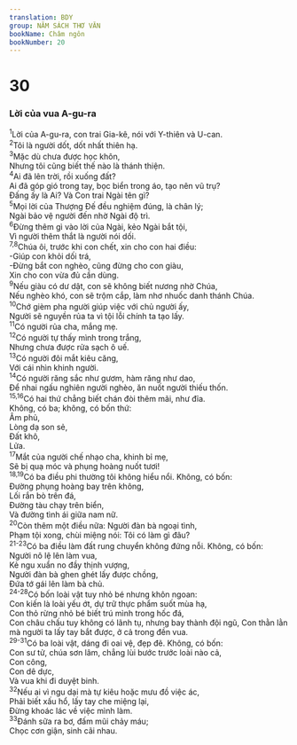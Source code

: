 ```yaml
---
translation: BDY
group: NĂM SÁCH THƠ VĂN
bookName: Châm ngôn 
bookNumber: 20
---
```


<div class="title"><h1>30</h1><h3>Lời của vua A-gu-ra</h3></div>
<span class="verse ch_30_1"><sup>1</sup>Lời của A-gu-ra, con trai Gia-kê, nói với Y-thiên và U-can.<br/></span>
<span class="verse ch_30_2"><sup>2</sup>Tôi là người dốt, dốt nhất thiên hạ.<br/></span>
<span class="verse ch_30_3"><sup>3</sup>Mặc dù chưa được học khôn,<br/>Nhưng tôi cũng biết thế nào là thánh thiện.<br/></span>
<span class="verse ch_30_4"><sup>4</sup>Ai đã lên trời, rồi xuống đất?<br/>Ai đã góp gió trong tay, bọc biển trong áo, tạo nên vũ trụ?<br/>Đấng ấy là Ai? Và Con trai Ngài tên gì?<br/></span>
<span class="verse ch_30_5"><sup>5</sup>Mọi lời của Thượng Đế đều nghiệm đúng, là chân lý;<br/>Ngài bảo vệ người đến nhờ Ngài độ trì.<br/></span>
<span class="verse ch_30_6"><sup>6</sup>Đừng thêm gì vào lời của Ngài, kẻo Ngài bắt tội,<br/>Vì người thêm thắt là người nói dối.<br/></span>
<span class="verse ch_30_7 ch_30_8"><sup>7,8</sup>Chúa ôi, trước khi con chết, xin cho con hai điều:<br/>-Giúp con khỏi dối trá,<br/>-Đừng bắt con nghèo, cũng đừng cho con giàu,<br/>Xin cho con vừa đủ cần dùng.<br/></span>
<span class="verse ch_30_9"><sup>9</sup>Nếu giàu có dư dật, con sẽ không biết nương nhờ Chúa,<br/>Nếu nghèo khó, con sẽ trộm cắp, làm nhơ nhuốc danh thánh Chúa.<br/></span>
<span class="verse ch_30_10"><sup>10</sup>Chớ gièm pha người giúp việc với chủ người ấy,<br/>Người sẽ nguyền rủa ta vì tội lỗi chính ta tạo lấy.<br/></span>
<span class="verse ch_30_11"><sup>11</sup>Có người rủa cha, mắng mẹ.<br/></span>
<span class="verse ch_30_12"><sup>12</sup>Có người tự thấy mình trong trắng,<br/>Nhưng chưa được rửa sạch ô uế.<br/></span>
<span class="verse ch_30_13"><sup>13</sup>Có người đôi mắt kiêu căng,<br/>Với cái nhìn khinh người.<br/></span>
<span class="verse ch_30_14"><sup>14</sup>Có người răng sắc như gươm, hàm răng như dao,<br/>Để nhai ngấu nghiên người nghèo, ăn nuốt người thiếu thốn.<br/></span>
<span class="verse ch_30_15 ch_30_16"><sup>15,16</sup>Có hai thứ chẳng biết chán đòi thêm mãi, như đỉa.<br/>Không, có ba; không, có bốn thứ:<br/>Âm phủ,<br/>Lòng dạ son sẻ,<br/>Đất khô,<br/>Lửa.<br/></span>
<span class="verse ch_30_17"><sup>17</sup>Mắt của người chế nhạo cha, khinh bỉ mẹ,<br/>Sẽ bị quạ móc và phụng hoàng nuốt tươi!<br/></span>
<span class="verse ch_30_18 ch_30_19"><sup>18,19</sup>Có ba điều phi thường tôi không hiểu nổi. Không, có bốn:<br/>Đường phụng hoàng bay trên không,<br/>Lối rắn bò trên đá,<br/>Đường tàu chạy trên biển,<br/>Và đường tình ái giữa nam nữ.<br/></span>
<span class="verse ch_30_20"><sup>20</sup>Còn thêm một điều nữa: Người đàn bà ngoại tình,<br/>Phạm tội xong, chùi miệng nói: Tôi có làm gì đâu?<br/></span>
<span class="verse ch_30_21 ch_30_22 ch_30_23"><sup>21-23</sup>Có ba điều làm đất rung chuyển không đứng nỗi. Không, có bốn:<br/>Người nô lệ lên làm vua,<br/>Kẻ ngu xuẩn no đầy thịnh vượng,<br/>Người đàn bà ghen ghét lấy được chồng,<br/>Đứa tớ gái lên làm bà chủ.<br/></span>
<span class="verse ch_30_24 ch_30_25 ch_30_26 ch_30_27 ch_30_28"><sup>24-28</sup>Có bốn loài vật tuy nhỏ bé nhưng khôn ngoan:<br/>Con kiến là loài yếu ớt, dự trữ thực phẩm suốt mùa hạ,<br/>Con thỏ rừng nhỏ bé biết trú mình trong hốc đá,<br/>Con châu chấu tuy không có lãnh tụ, nhưng bay thành đội ngũ, Con thằn lằn mà người ta lấy tay bắt được, ở cả trong đền vua.<br/></span>
<span class="verse ch_30_29 ch_30_30 ch_30_31"><sup>29-31</sup>Có ba loài vật, dáng đi oai vệ, đẹp đẽ. Không, có bốn:<br/>Con sư tử, chúa sơn lâm, chẳng lùi bước trước loài nào cả,<br/>Con công,<br/>Con dê dực,<br/>Và vua khi đi duyệt binh.<br/></span>
<span class="verse ch_30_32"><sup>32</sup>Nếu ai vì ngu dại mà tự kiêu hoặc mưu đồ việc ác,<br/>Phải biết xấu hổ, lấy tay che miệng lại,<br/>Đừng khoác lác về việc mình làm.<br/></span>
<span class="verse ch_30_33"><sup>33</sup>Đánh sữa ra bơ, đấm mũi chảy máu;<br/>Chọc cơn giận, sinh cãi nhau.</span>
